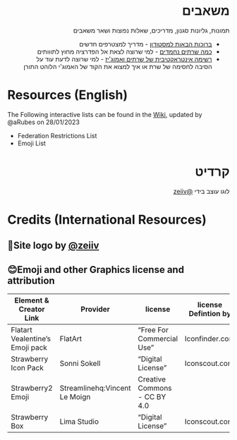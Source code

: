 
<div dir="rtl">

# משאבים

תמונות, גליונות סגנון, מדריכים, שאלות נפוצות ושאר משאבים

- [ברוכות הבאות למסטודון](https://github.com/Toootim/Resources/wiki/Welcome-to-Tooot.im) - מדריך למצטרפים חדשים
- [כמה שרתים נחמדים](https://github.com/Toootim/Resources/blob/master/info/instances.md) - למי שרוצה לצאת אל הפדרציה מחוץ לתווותים
- [רשימה אינטראקטיבית של שרתים ואמוג'יז](https://github.com/Toootim/Resources/blob/master/info/instances.md) - למי שרוצה לדעת עוד על הסיבה לחסימה של שרת או איך למצוא את הקוד של האמוג'י הלוהט התורן
</div>

<div dir ="ltr">

# Resources (English)

The Following interactive lists can be found in the [Wiki](https://raw.githack.com/Toootim/Resources/main/info/Tooot.imRestrictions.html), updated by @aRubes on 28/01/2023

- Federation Restrictions List
- Emoji List

</div>

<div dir="rtl">

# קרדיט

לוגו עוצב בידי [@zeiiv](https://tooot.im/@zeiiv)

</div>

<div = "ltr">

# Credits (International Resources)

## 🍧Site logo by [@zeiiv](https://tooot.im/@zeiiv)

## 😊Emoji and other Graphics license and attribution

| Element & Creator Link | Provider | license | license Defintion by | license date | license link |
| --- | --- | --- | --- | --- | --- |
| Flatart Vealentine’s Emoji pack | FlatArt | “Free For Commercial Use” | Iconfinder.com | 24/11/2022 | <https://support.iconfinder.com/en/articles/18233-license-overview> |
| Strawberry Icon Pack | Sonni Sokell | “Digital License” | Iconscout.com | 24/11/2022 | <https://iconscout.com/licenses#iconscout> |
| Strawberry2 Emoji | Streamlinehq:Vincent Le Moign | Creative Commons - CC BY 4.0 |  | 24/11/2022 | <https://creativecommons.org/licenses/by/4.0/> |
| Strawberry Box | Lima Studio | “Digital License” | Iconscout.com | 24/11/2022 | <https://iconscout.com/licenses#iconscout> |

</div>
